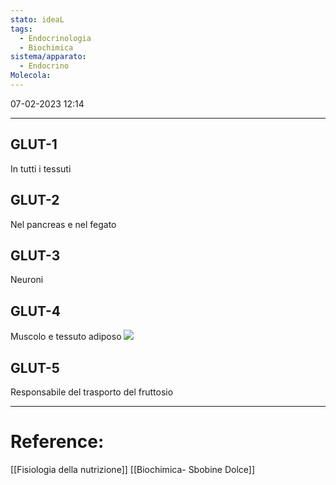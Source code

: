 ```yaml
---
stato: ideaL
tags:
  - Endocrinologia
  - Biochimica
sistema/apparato:
  - Endocrino
Molecola:
---
```

07-02-2023 12:14

--- 


## GLUT-1
In tutti i tessuti
## GLUT-2
Nel pancreas e nel fegato
## GLUT-3
Neuroni
## GLUT-4
Muscolo e tessuto adiposo
![](https://encrypted-tbn0.gstatic.com/images?q=tbn:ANd9GcSbozJpHisCLzR8x09KSDbzrvwSS6E1dl6ocA&s)
## GLUT-5
Responsabile del trasporto del fruttosio



--- 
# Reference:
[[Fisiologia della nutrizione]]
[[Biochimica- Sbobine Dolce]]

